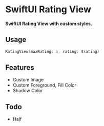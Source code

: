 # SwiftUI Rating View
**SwiftUI Rating View with custom styles.**

## Usage
```swift
RatingView(maxRating: 5, rating: $rating)
```

## Features
- Custom Image
- Custom Foreground, Fill Color
- Shadow Color

## Todo
- Half

